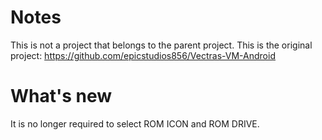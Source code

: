 # Notes
This is not a project that belongs to the parent project. This is the original project: https://github.com/epicstudios856/Vectras-VM-Android
# What's new
It is no longer required to select ROM ICON and ROM DRIVE.
